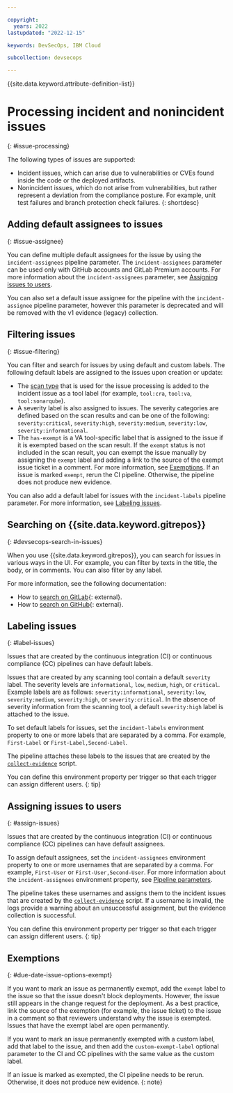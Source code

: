 ```yaml
---

copyright:
  years: 2022
lastupdated: "2022-12-15"

keywords: DevSecOps, IBM Cloud

subcollection: devsecops

---
```


{{site.data.keyword.attribute-definition-list}}

# Processing incident and nonincident issues
{: #issue-processing}


The following types of issues are supported:

* Incident issues, which can arise due to vulnerabilities or CVEs found inside the code or the deployed artifacts.
* Nonincident issues, which do not arise from vulnerabilities, but rather represent a deviation from the compliance posture. For example, unit test failures and branch protection check failures. 
{: shortdesc}

## Adding default assignees to issues
{: #issue-assignee}

You can define multiple default assignees for the issue by using the `incident-assignees` pipeline parameter. The `incident-assignees` parameter can be used only with GitHub accounts and GitLab Premium accounts. For more information about the `incident-assignees` parameter, see [Assigning issues to users](#assign-issues).

You can also set a default issue assignee for the pipeline with the `incident-assignee` pipeline parameter, however this parameter is deprecated and will be removed with the v1 evidence (legacy) collection.

## Filtering issues
{: #issue-filtering}

You can filter and search for issues by using default and custom labels. The following default labels are assigned to the issues upon creation or update:
- The [scan type](/docs/devsecops?topic=devsecops-devsecops-issues-due-date#due-date-supported-tools) that is used for the issue processing is added to the incident issue as a tool label (for example, `tool:cra`, `tool:va`, `tool:sonarqube`).
- A severity label is also assigned to issues. The severity categories are defined based on the scan results and can be one of the following: `severity:critical`, `severity:high`, `severity:medium`, `severity:low`, `severity:informational`.
- The `has-exempt` is a VA tool-specific label that is assigned to the issue if it is exempted based on the scan result. If the `exempt` status is not included in the scan result, you can exempt the issue manually by assigning the `exempt` label and adding a link to the source of the exempt issue ticket in a comment. For more information, see [Exemptions](#due-date-issue-options-exempt). If an issue is marked `exempt`, rerun the CI pipeline. Otherwise, the pipeline does not produce new evidence.

You can also add a default label for issues with the `incident-labels` pipeline parameter. For more information, see [Labeling issues](#label-issues).

## Searching on {{site.data.keyword.gitrepos}}
{: #devsecops-search-in-issues}

When you use {{site.data.keyword.gitrepos}}, you can search for issues in various ways in the UI. For example, you can filter by texts in the title, the body, or in comments. You can also filter by any label.

For more information, see the following documentation:
- How to [search on GitLab](https://docs.gitlab.com/ee/user/search/#search-issues-and-merge-requests){: external}.
- How to [search on GitHub](https://docs.github.com/en/search-github/searching-on-github/searching-issues-and-pull-requests){: external}.

## Labeling issues
{: #label-issues}

Issues that are created by the continuous integration (CI) or continuous compliance (CC) pipelines can have default labels.

Issues that are created by any scanning tool contain a default `severity` label. The severity levels are `informational`, `low`, `medium`, `high`, or `critical`. Example labels are as follows: `severity:informational`, `severity:low`, `severity:medium`, `severity:high`, or `severity:critical`. In the absence of severity information from the scanning tool, a default `severity:high` label is attached to the issue.

To set default labels for issues, set the `incident-labels` environment property to one or more labels that are separated by a comma. For example, `First-Label` or `First-Label,Second-Label`.

The pipeline attaches these labels to the issues that are created by the [`collect-evidence`](/docs/devsecops?topic=devsecops-devsecops-collect-evidence) script.

You can define this environment property per trigger so that each trigger can assign different users.
{: tip}

## Assigning issues to users
{: #assign-issues}

Issues that are created by the continuous integration (CI) or continuous compliance (CC) pipelines can have default assignees.

To assign default assignees, set the `incident-assignees` environment property to one or more usernames that are separated by a comma. For example, `First-User` or `First-User,Second-User`. For more information about the `incident-assignees` environment property, see [Pipeline parameters](/docs/devsecops?topic=devsecops-cd-devsecops-pipeline-parm).

The pipeline takes these usernames and assigns them to the incident issues that are created by the [`collect-evidence`](/docs/devsecops?topic=devsecops-devsecops-collect-evidence) script. If a username is invalid, the logs provide a warning about an unsuccessful assignment, but the evidence collection is successful.

You can define this environment property per trigger so that each trigger can assign different users.
{: tip}

## Exemptions
{: #due-date-issue-options-exempt}

If you want to mark an issue as permanently exempt, add the `exempt` label to the issue so that the issue doesn't block deployments. However, the issue still appears in the change request for the deployment. As a best practice, link the source of the exemption (for example, the issue ticket) to the issue in a comment so that reviewers understand why the issue is exempted. Issues that have the exempt label are open permanently.

If you want to mark an issue permanently exempted with a custom label, add that label to the issue, and then add the `custom-exempt-label` optional parameter to the CI and CC pipelines with the same value as the custom label.

If an issue is marked as exempted, the CI pipeline needs to be rerun. Otherwise, it does not produce new evidence.
{: note}
